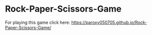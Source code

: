 # Rock-Paper-Scissors-Game

For playing this game click here: https://paroxy050705.github.io/Rock-Paper-Scissors-Game/
